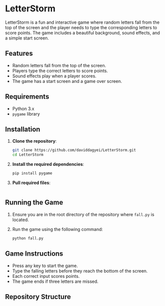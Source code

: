 # LetterStorm

LetterStorm is a fun and interactive game where random letters fall from the top of the screen and the player needs to type the corresponding letters to score points. The game includes a beautiful background, sound effects, and a simple start screen.

## Features

- Random letters fall from the top of the screen.
- Players type the correct letters to score points.
- Sound effects play when a player scores.
- The game has a start screen and a game over screen.

## Requirements

- Python 3.x
- `pygame` library

## Installation

1. **Clone the repository**:

    ```bash
    git clone https://github.com/daviddagyei/LetterStorm.git
    cd LetterStorm
    ```

2. **Install the required dependencies**:

    ```bash
    pip install pygame
    ```
3. **Pull required files**:

    ```git pull
    ```

## Running the Game

1. Ensure you are in the root directory of the repository where `fall.py` is located.

2. Run the game using the following command:

    ```bash
    python fall.py
    ```

## Game Instructions

- Press any key to start the game.
- Type the falling letters before they reach the bottom of the screen.
- Each correct input scores points.
- The game ends if three letters are missed.


## Repository Structure

